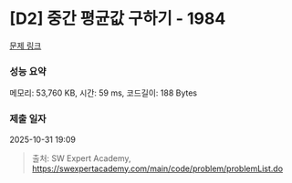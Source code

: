 # [D2] 중간 평균값 구하기 - 1984 

[문제 링크](https://swexpertacademy.com/main/code/problem/problemDetail.do?contestProbId=AV5Pw_-KAdcDFAUq) 

### 성능 요약

메모리: 53,760 KB, 시간: 59 ms, 코드길이: 188 Bytes

### 제출 일자

2025-10-31 19:09



> 출처: SW Expert Academy, https://swexpertacademy.com/main/code/problem/problemList.do